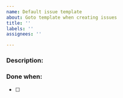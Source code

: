 ```yaml
---
name: Default issue template
about: Goto template when creating issues
title: ''
labels: ''
assignees: ''

---
```


### Description:

### Done when:
- [ ]
